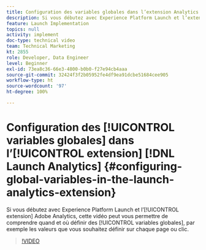 ```yaml
---
title: Configuration des variables globales dans l’extension Analytics Launch
description: Si vous débutez avec Experience Platform Launch et l’extension Adobe Analytics, cette vidéo peut vous permettre de comprendre quand et où définir des variables globales, c’est-à-dire les valeurs que vous souhaitez définir sur chaque page ou clic.
feature: Launch Implementation
topics: null
activity: implement
doc-type: technical video
team: Technical Marketing
kt: 2855
role: Developer, Data Engineer
level: Beginner
exl-id: 73ea8c36-66e3-4800-b0b0-f27e94cb4aaa
source-git-commit: 32424f3f2b05952fe4df9ea91dcbe51684cee905
workflow-type: ht
source-wordcount: '97'
ht-degree: 100%

---
```


# Configuration des [!UICONTROL variables globales] dans l’[!UICONTROL extension] [!DNL Launch Analytics] {#configuring-global-variables-in-the-launch-analytics-extension}

Si vous débutez avec Experience Platform Launch et l’[!UICONTROL extension] Adobe Analytics, cette vidéo peut vous permettre de comprendre quand et où définir des [!UICONTROL variables globales], par exemple les valeurs que vous souhaitez définir sur chaque page ou clic.

>[!VIDEO](https://video.tv.adobe.com/v/27181/?quality=9)
